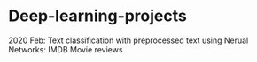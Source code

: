 # Deep-learning-projects

2020 Feb:
Text classification with preprocessed text using Nerual Networks: IMDB Movie reviews 
